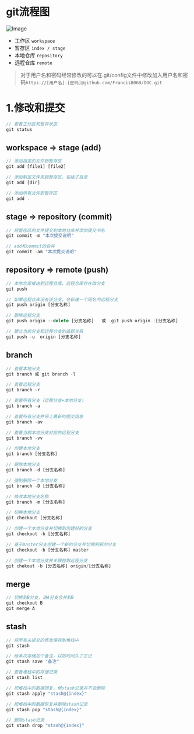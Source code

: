 # git流程图
![Image](https://user-gold-cdn.xitu.io/2020/6/15/172b390eab77fcbd?imageView2/0/w/1280/h/960/format/webp/ignore-error/1)
- 工作区    `workspace`
- 暂存区    `index / stage`
- 本地仓库  `repository`
- 远程仓库  `remote`

> 对于用户名和密码经常修改的可以在.git/config文件中修改加入用户名和密码`https://[用户名]:[密码]@github.com/Francis8060/DOC.git`

# 1.修改和提交
``` js
// 查看工作区和暂存状态
git status 
```

## workspace => stage (add)
``` js
// 添加指定的文件到暂存区
git add [file1] [file2]

// 添加制定文件夹到暂存区，包括子目录
git add [dir]

// 添加所有文件到暂存区
git add .
```

## stage => repository (commit)
``` js
// 将暂存区的文件提交到本地仓库并添加提交书名
git commit -m "本次提交说明"

// add和commit的合并
git commit -am "本次提交说明"
```

## repository => remote (push)
``` js
// 本地仓库推送到远程仓库，远程仓库存在改分支
git push

// 如果远程仓库没有该分支，会新建一个同名的远程分支
git push origin [分支名称]

// 删除远程分支
git push origin --delete [分支名称]   或  git push origin :[分支名称] 

// 建立当前分支和远程分支的追踪关系
git push -u  origin [分支名称]
```

## branch
``` js
// 查看本地分支
git branch 或 git branch -l

// 查看远程分支
git branch -r

// 查看所有分支（远程分支+本地分支）
git branch -a

// 查看所有分支并带上最新的提交信息
git branch -av

// 查看当前本地分支对应的远程分支
git branch -vv

// 创建本地分支
git branch [分支名称]

// 删除本地分支
git branch -d [分支名称]

// 强制删除一个本地分支
git branch -D [分支名称]

// 修改本地分支名称
git branch -m [分支名称]

// 切换本地分支
git checkout [分支名称]

// 创建一个本地分支并切换到创建好的分支
git checkout -b [分支名称]

// 基于master分支创建一个新的分支并切换到新的分支
git checkout -b [分支名称] master

// 创建一个本地分支并关联拉取远程分支
git chekout -b [分支名称] origin/[分支名称]
```

## merge
``` js
// 切换到B分支，讲A分支合并到B
git checkout B
git merge A
```

## stash
``` js
// 将所有未提交的修改保存到堆栈中
git stash

// 给本次存储加个备注，以防时间久了忘记
git stash save "备注"

// 查看堆栈中的存储记录
git stash list

// 把堆栈中的数据回复，但stash记录并不会删除
git stash apply "stash@{index}"

// 把堆栈中的数据恢复并删除stash记录
git stash pop "stash@{index}"

// 删除stash记录
git stash drop "stash@{index}"
```